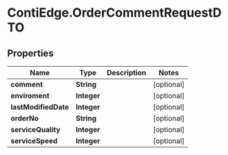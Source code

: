 # ContiEdge.OrderCommentRequestDTO

## Properties
Name | Type | Description | Notes
------------ | ------------- | ------------- | -------------
**comment** | **String** |  | [optional] 
**enviroment** | **Integer** |  | [optional] 
**lastModifiedDate** | **Integer** |  | [optional] 
**orderNo** | **String** |  | [optional] 
**serviceQuality** | **Integer** |  | [optional] 
**serviceSpeed** | **Integer** |  | [optional] 


